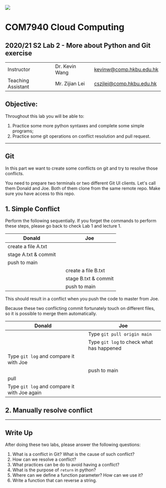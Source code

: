 ![](../imgs/hkbu.png)

# COM7940 Cloud Computing 

## 2020/21 S2 Lab 2 - More about Python and Git exercise


| | | |
|--|--|--|
| Instructor | Dr. Kevin Wang  | kevinw@comp.hkbu.edu.hk|
| Teaching Assistant | Mr. Zijian Lei | cszjlei@comp.hkbu.edu.hk |


**Objective:**
---
Throughout this lab you will be able to:
1. Practice some more python syntaxes and complete some simple programs;
2. Practice some git operations on conflict resolution and pull request.

---

## Git

In this part we want to create some conflicts on git and try to resolve those conflicts.

You need to prepare two terminals or two different Git UI clients. Let's call them Donald and Joe. Both of them clone from the same remote repo. Make sure you have access to this repo.

## 1. Simple Conflict
Perform the following sequentially. If you forget the commands to perform these steps, please go back to check Lab 1 and lecture 1.

| Donald | | Joe |
|---|---|---|
| create a file A.txt | | |
| stage A.txt & commit | | 
| push to main | |
| | | create a file B.txt |
| | | stage B.txt & commit |
| | | push to main |

This should result in a conflict when you push the code to master from Joe.

Because these two conflicting commit fortunately touch on different files, so it is possible to merge them automatically.

| Donald | | Joe |
|---|---|---|
|  | | Type `git pull origin main` |
|  |  | Type `git log` to check what has happened | 
| Type `git log` and compare it with Joe |  | 
|  |  | push to main |
| pull | | |
| Type `git log` and compare it with Joe again | |

## 2. Manually resolve conflict



<!--py exercise: function with parameter, return value, array, post/get--->

<!-- git: practice commit in two different machines/with different order, create conflict, resolving using push -f, pull, stash, reset, pull request-->

---

## Write Up

After doing these two labs, please answer the following questions:

1. What is a conflict in Git? What is the cause of such conflict?
2. How can we resolve a conflict?
3. What practices can be do to avoid having a conflict?
4. What is the purpose of `return` in python?
5. Where can we define a function parameter? How can we use it?
6. Write a function that can reverse a string.